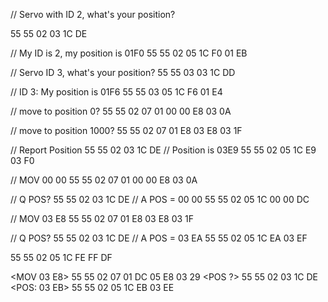 // Servo with ID 2, what's your position? 


55 55 02 03 1C DE 

// My ID is 2, my position is 01F0
55 55 02 05 1C F0 01 EB 

// Servo ID 3, what's your position? 
55 55 03 03 1C DD 

// ID 3: My position is 01F6
55 55 03 05 1C F6 01 E4


// move to position 0? 
55 55 02 07 01 00 00 E8 03 0A 

// move to position 1000? 
55 55 02 07 01 E8 03 E8 03 1F 

// Report Position
55 55 02 03 1C DE 
// Position is 03E9
55 55 02 05 1C E9 03 F0



// MOV 00 00
55 55 02 07 01 00 00 E8 03 0A 

// Q POS?
55 55 02 03 1C DE 
// A POS = 00 00
55 55 02 05 1C 00 00 DC 

// MOV 03 E8
55 55 02 07 01 E8 03 E8 03 1F 

// Q POS?
55 55 02 03 1C DE 
// A POS = 03 EA
55 55 02 05 1C EA 03 EF





55 55 02 05 1C FE FF DF 

<MOV 03 E8>
55 55 02 07 01 DC 05 E8 03 29 
<POS ?>
55 55 02 03 1C DE 
<POS: 03 EB>
55 55 02 05 1C EB 03 EE 

